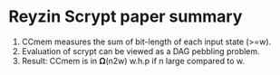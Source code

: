 # Reyzin Scrypt paper summary

1. CCmem measures the sum of bit-length of each input state (>=w).
1. Evaluation of scrypt can be viewed as a DAG pebbling problem.
1. Result: CCmem is in 𝛀(n2w) w.h.p if n large compared to w.
